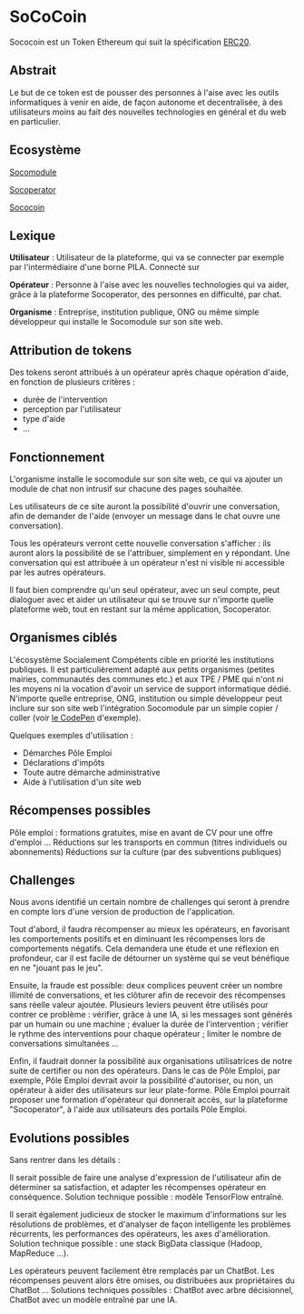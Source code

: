 # SoCoCoin

Sococoin est un Token Ethereum qui suit la spécification
[ERC20](https://github.com/ethereum/EIPs/blob/master/EIPS/eip-20.md).

## Abstrait

Le but de ce token est de pousser des personnes à l'aise avec les outils informatiques
à venir en aide, de façon autonome et decentralisée, à des utilisateurs moins
au fait des nouvelles technologies en général et du web en particulier.

## Ecosystème

[Socomodule](https://github.com/socialement-competents/socomodule)

[Socoperator](https://github.com/socialement-competents/socoperator)

[Sococoin](https://github.com/socialement-competents/sococoin)

## Lexique

**Utilisateur** :
Utilisateur de la plateforme, qui va se connecter par exemple
par l'intermédiaire d'une borne PILA.
Connecté sur 

**Opérateur** :
Personne à l'aise avec les nouvelles technologies qui va aider, grâce à la
plateforme Socoperator, des personnes en difficulté, par chat.

**Organisme** :
Entreprise, institution publique, ONG ou même simple développeur qui installe
le Socomodule sur son site web.

## Attribution de tokens

Des tokens seront attribués à un opérateur après chaque opération d'aide,
en fonction de plusieurs critères :
- durée de l'intervention
- perception par l'utilisateur
- type d'aide
- ...

## Fonctionnement

L'organisme installe le socomodule sur son site web, ce qui va ajouter
un module de chat non intrusif sur chacune des pages souhaitée.

Les utilisateurs de ce site auront la possibilité d'ouvrir une conversation,
afin de demander de l'aide (envoyer un message dans le chat ouvre une conversation).

Tous les opérateurs verront cette nouvelle conversation s'afficher : ils auront
alors la possibilité de se l'attribuer, simplement en y répondant. Une
conversation qui est attribuée à un opérateur n'est ni visible ni accessible
par les autres opérateurs.

Il faut bien comprendre qu'un seul opérateur, avec un seul compte, peut dialoguer
avec et aider un utilisateur qui se trouve sur n'importe quelle plateforme web,
tout en restant sur la même application, Socoperator.

## Organismes ciblés

L'écosystème Socialement Compétents cible en priorité les institutions publiques.
Il est particulièrement adapté aux petits organismes (petites mairies, communautés
des communes etc.) et aux TPE / PME qui n'ont ni les moyens ni la vocation
d'avoir un service de support informatique dédié.
N'importe quelle entreprise, ONG, institution ou simple développeur peut inclure
sur son site web l'intégration Socomodule par un simple copier / coller
(voir [le CodePen](https://codepen.io/tsauvajon/pen/JvmrEo) d'exemple).

Quelques exemples d'utilisation :
- Démarches Pôle Emploi
- Déclarations d'impôts
- Toute autre démarche administrative
- Aide à l'utilisation d'un site web

## Récompenses possibles

Pôle emploi : formations gratuites, mise en avant de CV pour une offre d'emploi ...
Réductions sur les transports en commun (titres individuels ou abonnements)
Réductions sur la culture (par des subventions publiques)

## Challenges

Nous avons identifié un certain nombre de challenges qui seront à prendre en compte
lors d'une version de production de l'application.

Tout d'abord, il faudra récompenser au mieux les opérateurs, en favorisant
les comportements positifs et en diminuant les récompenses lors de comportements
négatifs. Cela demandera une étude et une réflexion en profondeur, car il est
facile de détourner un système qui se veut bénéfique en ne "jouant pas le jeu".

Ensuite, la fraude est possible: deux complices peuvent créer un nombre illimité
de conversations, et les clôturer afin de recevoir des récompenses sans réelle
valeur ajoutée. Plusieurs leviers peuvent être utilisés pour contrer ce problème :
vérifier, grâce à une IA, si les messages sont générés par un humain ou une
machine ; évaluer la durée de l'intervention ; vérifier le rythme des interventions
pour chaque opérateur ; limiter le nombre de conversations simultanées ...

Enfin, il faudrait donner la possibilité aux organisations utilisatrices de notre
suite de certifier ou non des opérateurs. Dans le cas de Pôle Emploi, par exemple,
Pôle Emploi devrait avoir la possibilité d'autoriser, ou non, un opérateur à
aider des utilisateurs sur leur plate-forme. Pôle Emploi pourrait proposer une
formation d'opérateur qui donnerait accès, sur la plateforme "Socoperator", à
l'aide aux utilisateurs des portails Pôle Emploi.

## Evolutions possibles

Sans rentrer dans les détails :

Il serait possible de faire une analyse d'expression de l'utilisateur afin de
déterminer sa satisfaction, et adapter les récompenses opérateur en conséquence.
Solution technique possible : modèle TensorFlow entraîné.

Il serait également judicieux de stocker le maximum d'informations sur les
résolutions de problèmes, et d'analyser de façon intelligente les problèmes
récurrents, les performances des opérateurs, les axes d'amélioration.
Solution technique possible : une stack BigData classique (Hadoop, MapReduce ...).

Les opérateurs peuvent facilement être remplacés par un ChatBot. Les récompenses
peuvent alors être omises, ou distribuées aux propriétaires du ChatBot ...
Solutions techniques possibles : ChatBot avec arbre décisionnel, ChatBot avec un
modèle entraîné par une IA.
